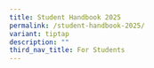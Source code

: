 ```yaml
---
title: Student Handbook 2025
permalink: /student-handbook-2025/
variant: tiptap
description: ""
third_nav_title: For Students
---
```

